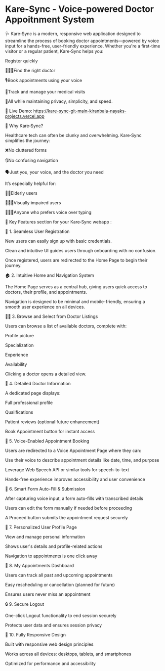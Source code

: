 # Kare-Sync - Voice-powered Doctor Appoitnment System



🩺 Kare‑Sync is a modern, responsive web application designed to streamline the process of booking doctor appointments—powered by voice input for a hands-free, user-friendly experience.
Whether you're a first-time visitor or a regular patient, Kare‑Sync helps you:

Register quickly

👩🏻‍💻Find the right doctor

🎙Book appointments using your voice

📅Track and manage your medical visits

🔐All while maintaining privacy, simplicity, and speed.


🚀 Live Demo: https://kare-sync-git-main-kiranbala-nayaks-projects.vercel.app

🧠 Why Kare‑Sync?

Healthcare tech can often be clunky and overwhelming. Kare‑Sync simplifies the journey:

❌No cluttered forms

🔃No confusing navigation

🗣Just you, your voice, and the doctor you need

It’s especially helpful for:

👴🏻Elderly users

👩🏻‍🦯Visually impaired users

👩🏻‍💻Anyone who prefers voice over typing

🔑 Key Features section for your Kare‑Sync webapp :


📝 1. Seamless User Registration

New users can easily sign up with basic credentials.

Clean and intuitive UI guides users through onboarding with no confusion.

Once registered, users are redirected to the Home Page to begin their journey.


🏠 2. Intuitive Home and Navigation System

The Home Page serves as a central hub, giving users quick access to doctors, their profile, and appointments.

Navigation is designed to be minimal and mobile-friendly, ensuring a smooth user experience on all devices.


👨‍⚕ 3. Browse and Select from Doctor Listings

Users can browse a list of available doctors, complete with:

Profile picture

Specialization

Experience

Availability


Clicking a doctor opens a detailed view.


📄 4. Detailed Doctor Information

A dedicated page displays:

Full professional profile

Qualifications

Patient reviews (optional future enhancement)

Book Appointment button for instant access



🎤 5. Voice-Enabled Appointment Booking

Users are redirected to a Voice Appointment Page where they can:

Use their voice to describe appointment details like date, time, and purpose

Leverage Web Speech API or similar tools for speech-to-text

Hands-free experience improves accessibility and user convenience



🧾 6. Smart Form Auto-Fill & Submission

After capturing voice input, a form auto-fills with transcribed details

Users can edit the form manually if needed before proceeding

A Proceed button submits the appointment request securely


👤 7. Personalized User Profile Page

View and manage personal information

Shows user's details and profile-related actions

Navigation to appointments is one click away


📅 8. My Appointments Dashboard

Users can track all past and upcoming appointments

Easy rescheduling or cancellation (planned for future)

Ensures users never miss an appointment


🔒 9. Secure Logout

One-click Logout functionality to end session securely

Protects user data and ensures session privacy


📱 10. Fully Responsive Design

Built with responsive web design principles

Works across all devices: desktops, tablets, and smartphones

Optimized for performance and accessibility






